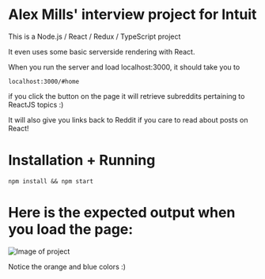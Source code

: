 

# Alex Mills' interview project for Intuit

This is a Node.js / React / Redux / TypeScript project

It even uses some basic serverside rendering with React.

When you run the server and load localhost:3000, it should take you to

`localhost:3000/#home`

if you click the button on the page it will retrieve subreddits pertaining to ReactJS topics :)

It will also give you links back to Reddit if you care to read about posts on React!


# Installation + Running

`npm install && npm start`


# Here is the expected output when you load the page:


![Image of project](https://octodex.github.com/images/yaktocat.png)


Notice the orange and blue colors :)

